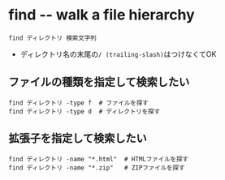 # find -- walk a file hierarchy

```shell
find ディレクトリ 検索文字列
```

- ディレクトリ名の末尾の``/ (trailing-slash)``はつけなくてOK

## ファイルの種類を指定して検索したい

```shell
find ディレクトリ -type f  # ファイルを探す
find ディレクトリ -type d  # ディレクトリを探す
```

## 拡張子を指定して検索したい

```shell
find ディレクトリ -name "*.html"  # HTMLファイルを探す
find ディレクトリ -name "*.zip"   # ZIPファイルを探す
```
